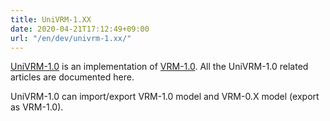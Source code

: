 ```yaml
---
title: UniVRM-1.XX
date: 2020-04-21T17:12:49+09:00
url: "/en/dev/univrm-1.xx/"
---
```


[UniVRM-1.0](https://github.com/vrm-c/UniVRM_1_0) is an implementation of [VRM-1.0](https://github.com/vrm-c/vrm-specification/tree/master/specification/VRMC_vrm-1.0_draft). All the UniVRM-1.0 related articles are documented here. 

UniVRM-1.0 can import/export VRM-1.0 model and VRM-0.X model (export as VRM-1.0).
